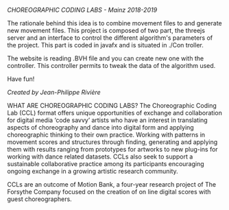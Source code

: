 *CHOREOGRAPHIC CODING LABS - Mainz 2018-2019*

The rationale behind this idea is to combine movement files to and generate new movement files. This project is composed of two part, the threejs server and an interface to control the different algorithm's parameters of the project. This part is coded in javafx and is situated in ./Con troller. 

The website is reading .BVH file and you can create new one with the controller. This controller permits to tweak the data of the algorithm used.

Have fun!

_Created by Jean-Philippe Rivière_


WHAT ARE CHOREOGRAPHIC CODING LABS?
The Choreographic Coding Lab (CCL) format offers unique opportunities of exchange and collaboration for digital media ‘code savvy’ artists who have an interest in translating aspects of choreography and dance into digital form and applying choreographic thinking to their own practice. Working with patterns in movement scores and structures through finding, generating and applying them with results ranging from prototypes for artworks to new plug-ins for working with dance related datasets. CCLs also seek to support a sustainable collaborative practice among its participants encouraging ongoing exchange in a growing artistic research community.

CCLs are an outcome of Motion Bank, a four-year research project of The Forsythe Company focused on the creation of on line digital scores with guest choreographers.


